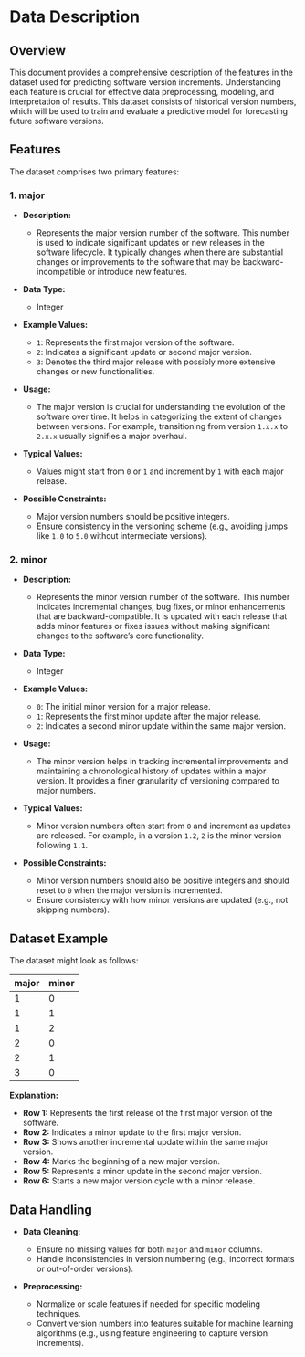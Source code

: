 # Data Description

## Overview

This document provides a comprehensive description of the features in the dataset used for predicting software version increments. Understanding each feature is crucial for effective data preprocessing, modeling, and interpretation of results. This dataset consists of historical version numbers, which will be used to train and evaluate a predictive model for forecasting future software versions.

## Features

The dataset comprises two primary features:

### 1. **major**

- **Description:** 
  - Represents the major version number of the software. This number is used to indicate significant updates or new releases in the software lifecycle. It typically changes when there are substantial changes or improvements to the software that may be backward-incompatible or introduce new features.
  
- **Data Type:** 
  - Integer

- **Example Values:**
  - `1`: Represents the first major version of the software.
  - `2`: Indicates a significant update or second major version.
  - `3`: Denotes the third major release with possibly more extensive changes or new functionalities.

- **Usage:**
  - The major version is crucial for understanding the evolution of the software over time. It helps in categorizing the extent of changes between versions. For example, transitioning from version `1.x.x` to `2.x.x` usually signifies a major overhaul.

- **Typical Values:**
  - Values might start from `0` or `1` and increment by `1` with each major release.

- **Possible Constraints:**
  - Major version numbers should be positive integers.
  - Ensure consistency in the versioning scheme (e.g., avoiding jumps like `1.0` to `5.0` without intermediate versions).

### 2. **minor**

- **Description:** 
  - Represents the minor version number of the software. This number indicates incremental changes, bug fixes, or minor enhancements that are backward-compatible. It is updated with each release that adds minor features or fixes issues without making significant changes to the software’s core functionality.
  
- **Data Type:** 
  - Integer

- **Example Values:**
  - `0`: The initial minor version for a major release.
  - `1`: Represents the first minor update after the major release.
  - `2`: Indicates a second minor update within the same major version.

- **Usage:**
  - The minor version helps in tracking incremental improvements and maintaining a chronological history of updates within a major version. It provides a finer granularity of versioning compared to major numbers.

- **Typical Values:**
  - Minor version numbers often start from `0` and increment as updates are released. For example, in a version `1.2`, `2` is the minor version following `1.1`.

- **Possible Constraints:**
  - Minor version numbers should also be positive integers and should reset to `0` when the major version is incremented.
  - Ensure consistency with how minor versions are updated (e.g., not skipping numbers).

## Dataset Example

The dataset might look as follows:

| major | minor |
|-------|-------|
| 1     | 0     |
| 1     | 1     |
| 1     | 2     |
| 2     | 0     |
| 2     | 1     |
| 3     | 0     |

**Explanation:**

- **Row 1:** Represents the first release of the first major version of the software.
- **Row 2:** Indicates a minor update to the first major version.
- **Row 3:** Shows another incremental update within the same major version.
- **Row 4:** Marks the beginning of a new major version.
- **Row 5:** Represents a minor update in the second major version.
- **Row 6:** Starts a new major version cycle with a minor release.

## Data Handling

- **Data Cleaning:**
  - Ensure no missing values for both `major` and `minor` columns.
  - Handle inconsistencies in version numbering (e.g., incorrect formats or out-of-order versions).

- **Preprocessing:**
  - Normalize or scale features if needed for specific modeling techniques.
  - Convert version numbers into features suitable for machine learning algorithms (e.g., using feature engineering to capture version increments).
